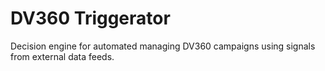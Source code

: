 # DV360 Triggerator 
Decision engine for automated managing DV360 campaigns using signals from external data feeds.
